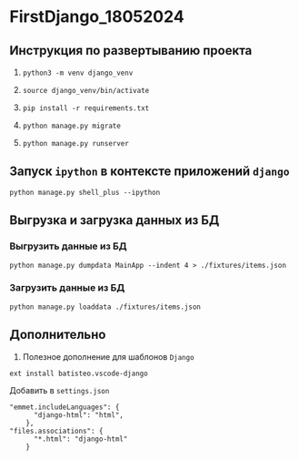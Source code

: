 # FirstDjango_18052024

## Инструкция по развертыванию проекта
1. `python3 -m venv django_venv`

2. `source django_venv/bin/activate`

3. `pip install -r requirements.txt`

4. `python manage.py migrate`

5. `python manage.py runserver`


## Запуск `ipython` в контексте приложений `django`
```
python manage.py shell_plus --ipython
```  

## Выгрузка и загрузка данных из БД
### Выгрузить данные из БД
```
python manage.py dumpdata MainApp --indent 4 > ./fixtures/items.json
```  
### Загрузить данные из БД
```
python manage.py loaddata ./fixtures/items.json
```


## Дополнительно
1. Полезное дополнение для шаблонов `Django`
```
ext install batisteo.vscode-django
```

Добавить в `settings.json`
```
"emmet.includeLanguages": {
      "django-html": "html",
    },
"files.associations": {
      "*.html": "django-html"
    }
```
